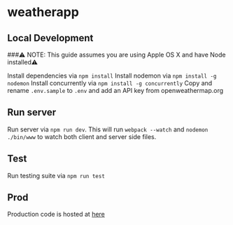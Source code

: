# weatherapp

Local Development
-----------------
###:warning: NOTE: This guide assumes you are using Apple OS X and have Node installed:warning:

Install dependencies via `npm install`
Install nodemon via `npm install -g nodemon`
Install concurrently via `npm install -g concurrently`
Copy and rename `.env.sample` to `.env` and add an API key from openweathermap.org

## Run server
Run server via `npm run dev`. This will run `webpack --watch` and `nodemon ./bin/www` to watch both client and server side files.

## Test
Run testing suite via `npm run test`

## Prod
Production code is hosted at [here](https://forecast.space)
